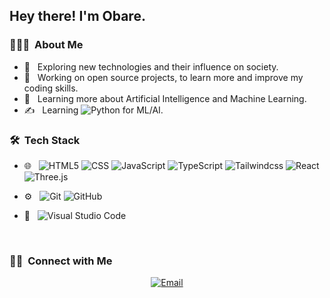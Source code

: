 <h2> Hey there! I'm Obare.</h2>

<h3> 👨🏻‍💻 &nbsp;About Me </h3>

- 🤔 &nbsp; Exploring new technologies and their influence on society.
- 💼 &nbsp; Working on open source projects, to learn more and improve my coding skills.
- 🌱 &nbsp; Learning more about Artificial Intelligence and Machine Learning.
- ✍️ &nbsp; Learning ![Python](https://img.shields.io/badge/-python-333333?style=flat&logo=python) for ML/AI.

<h3> 🛠 &nbsp;Tech Stack</h3>

- 🌐 &nbsp;
  ![HTML5](https://img.shields.io/badge/-HTML5-333333?style=flat&logo=HTML5)
  ![CSS](https://img.shields.io/badge/-CSS-333333?style=flat&logo=CSS3&logoColor=1572B6)
  ![JavaScript](https://img.shields.io/badge/-JavaScript-333333?style=flat&logo=javascript)
  ![TypeScript](https://img.shields.io/badge/-TypeScript-333333?style=flat&logo=typescript)
  ![Tailwindcss](https://img.shields.io/badge/-Tailwindcss-333333?style=flat&logo=tailwindcss)
  ![React](https://img.shields.io/badge/-React-333333?style=flat&logo=react)
  ![Three.js](https://img.shields.io/badge/-Three.js-333333?style=flat&logo=three.js)

- ⚙️ &nbsp;
  ![Git](https://img.shields.io/badge/-Git-333333?style=flat&logo=git)
  ![GitHub](https://img.shields.io/badge/-GitHub-333333?style=flat&logo=github)
 
- 🔧 &nbsp;
  ![Visual Studio Code](https://img.shields.io/badge/-Visual%20Studio%20Code-333333?style=flat&logo=visual-studio-code&logoColor=007ACC)
  

<br/>

<h3> 🤝🏻 &nbsp;Connect with Me </h3>

<p align="center">
<a href="josephatowiny@gmail.com"><img alt="Email" src="https://img.shields.io/badge/Email-avsingh@umass.edu-blue?style=flat-square&logo=gmail"></a>
</p>

